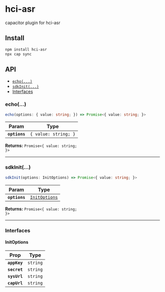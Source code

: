 # hci-asr

capacitor plugin for hci-asr

## Install

```bash
npm install hci-asr
npx cap sync
```

## API

<docgen-index>

* [`echo(...)`](#echo)
* [`sdkInit(...)`](#sdkinit)
* [Interfaces](#interfaces)

</docgen-index>

<docgen-api>
<!--Update the source file JSDoc comments and rerun docgen to update the docs below-->

### echo(...)

```typescript
echo(options: { value: string; }) => Promise<{ value: string; }>
```

| Param         | Type                            |
| ------------- | ------------------------------- |
| **`options`** | <code>{ value: string; }</code> |

**Returns:** <code>Promise&lt;{ value: string; }&gt;</code>

--------------------


### sdkInit(...)

```typescript
sdkInit(options: InitOptions) => Promise<{ value: string; }>
```

| Param         | Type                                                |
| ------------- | --------------------------------------------------- |
| **`options`** | <code><a href="#initoptions">InitOptions</a></code> |

**Returns:** <code>Promise&lt;{ value: string; }&gt;</code>

--------------------


### Interfaces


#### InitOptions

| Prop         | Type                |
| ------------ | ------------------- |
| **`appKey`** | <code>string</code> |
| **`secret`** | <code>string</code> |
| **`sysUrl`** | <code>string</code> |
| **`capUrl`** | <code>string</code> |

</docgen-api>
